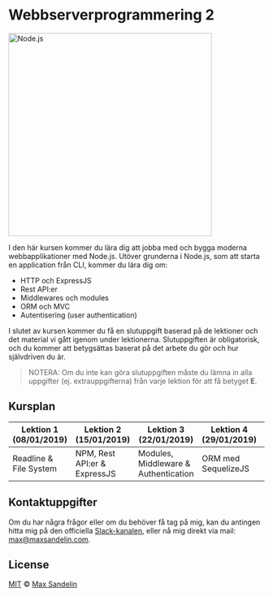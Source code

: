 # Webbserverprogrammering 2
<img src="https://camo.githubusercontent.com/49ecaff44da673d63b6af9d04a40574af9d3d845/68747470733a2f2f75706c6f61642e77696b696d656469612e6f72672f77696b6970656469612f636f6d6d6f6e732f642f64392f4e6f64652e6a735f6c6f676f2e737667" width="400" alt="Node.js">

I den här kursen kommer du lära dig att jobba med och bygga moderna webbapplikationer med Node.js. Utöver grunderna i Node.js, som att starta en application från CLI, kommer du lära dig om:
- HTTP och ExpressJS
- Rest API:er
- Middlewares och modules
- ORM och MVC
- Autentisering (user authentication)

I slutet av kursen kommer du få en slutuppgift baserad på de lektioner och det material vi gått igenom under lektionerna. Slutuppgiften är obligatorisk, och du kommer att betygsättas baserat på det arbete du gör och hur självdriven du är.

> NOTERA: Om du inte kan göra slutuppgiften måste du lämna in alla uppgifter (ej. extrauppgifterna) från varje lektion för att få betyget **E**.

## Kursplan

| Lektion 1 (08/01/2019) | Lektion 2 (15/01/2019)       | Lektion 3 (22/01/2019)               | Lektion 4 (29/01/2019) | Lektion 5 (05/02/2019)       | Lektion 6 (12/02/2019) |
| ---------------------- | ---------------------------- | ------------------------------------ | ---------------------- | ---------------------------- | ---------------------- |
| Readline & File System | NPM, Rest API:er & ExpressJS | Modules, Middleware & Authentication | ORM med SequelizeJS    | Model View Controller (MVC)  | Slutuppgiften          |


## Kontaktuppgifter
Om du har några frågor eller om du behöver få tag på mig, kan du antingen hitta mig på den officiella [Slack-kanalen](https://sw-molndal.slack.com), eller nå mig direkt via mail: [max@maxsandelin.com](mailto:max@maxsandelin.com).

## License
[MIT](LICENSE) © [Max Sandelin](https://github.com/themaxsandelin)
